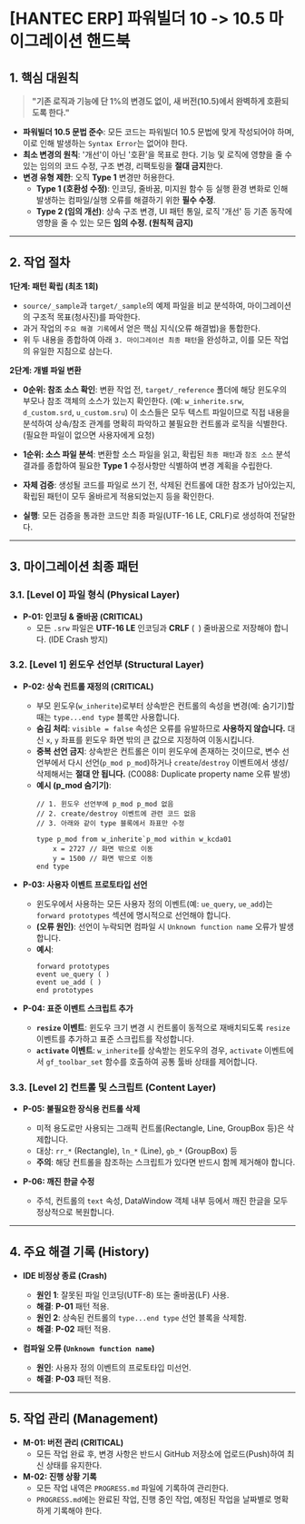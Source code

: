 # [HANTEC ERP] 파워빌더 10 -> 10.5 마이그레이션 핸드북

## 1. 핵심 대원칙

> **"기존 로직과 기능에 단 1%의 변경도 없이, 새 버전(10.5)에서 완벽하게 호환되도록 한다."**

- **파워빌더 10.5 문법 준수**: 모든 코드는 파워빌더 10.5 문법에 맞게 작성되어야 하며, 이로 인해 발생하는 `Syntax Error`는 없어야 한다.
- **최소 변경의 원칙**: '개선'이 아닌 '호환'을 목표로 한다. 기능 및 로직에 영향을 줄 수 있는 임의의 코드 수정, 구조 변경, 리팩토링을 **절대 금지**한다.
- **변경 유형 제한**: 오직 **Type 1** 변경만 허용한다.
    - **Type 1 (호환성 수정)**: 인코딩, 줄바꿈, 미지원 함수 등 실행 환경 변화로 인해 발생하는 컴파일/실행 오류를 해결하기 위한 **필수 수정**.
    - **Type 2 (임의 개선)**: 상속 구조 변경, UI 패턴 통일, 로직 '개선' 등 기존 동작에 영향을 줄 수 있는 모든 **임의 수정. (원칙적 금지)**

---

## 2. 작업 절차

**1단계: 패턴 확립 (최초 1회)**
- `source/_sample`과 `target/_sample`의 예제 파일을 비교 분석하여, 마이그레이션의 구조적 목표(청사진)를 파악한다.
- 과거 작업의 `주요 해결 기록`에서 얻은 핵심 지식(오류 해결법)을 통합한다.
- 위 두 내용을 종합하여 아래 `3. 마이그레이션 최종 패턴`을 완성하고, 이를 모든 작업의 유일한 지침으로 삼는다.

**2단계: 개별 파일 변환**
- **0순위: 참조 소스 확인**: 변환 작업 전, `target/_reference` 폴더에 해당 윈도우의 부모나 참조 객체의 소스가 있는지 확인한다. (예: `w_inherite.srw`, `d_custom.srd`, `u_custom.sru`) 이 소스들은 모두 텍스트 파일이므로 직접 내용을 분석하여 상속/참조 관계를 명확히 파악하고 불필요한 컨트롤과 로직을 식별한다. (필요한 파일이 없으면 사용자에게 요청)

- **1순위: 소스 파일 분석**: 변환할 소스 파일을 읽고, 확립된 `최종 패턴`과 `참조 소스` 분석 결과를 종합하여 필요한 **Type 1** 수정사항만 식별하여 변경 계획을 수립한다.

- **자체 검증**: 생성될 코드를 파일로 쓰기 전, 삭제된 컨트롤에 대한 참조가 남아있는지, 확립된 패턴이 모두 올바르게 적용되었는지 등을 확인한다.

- **실행**: 모든 검증을 통과한 코드만 최종 파일(UTF-16 LE, CRLF)로 생성하여 전달한다.

---

## 3. 마이그레이션 최종 패턴

### 3.1. [Level 0] 파일 형식 (Physical Layer)
- **P-01: 인코딩 & 줄바꿈 (CRITICAL)**
    - 모든 `.srw` 파일은 **UTF-16 LE** 인코딩과 **CRLF** (`
`) 줄바꿈으로 저장해야 합니다. (IDE Crash 방지)

### 3.2. [Level 1] 윈도우 선언부 (Structural Layer)
- **P-02: 상속 컨트롤 재정의 (CRITICAL)**
    - 부모 윈도우(`w_inherite`)로부터 상속받은 컨트롤의 속성을 변경(예: 숨기기)할 때는 `type...end type` 블록만 사용합니다.
    - **숨김 처리**: `visible = false` 속성은 오류를 유발하므로 **사용하지 않습니다.** 대신 `x`, `y` 좌표를 윈도우 화면 밖의 큰 값으로 지정하여 이동시킵니다.
    - **중복 선언 금지**: 상속받은 컨트롤은 이미 윈도우에 존재하는 것이므로, 변수 선언부에서 다시 선언(`p_mod p_mod`)하거나 `create`/`destroy` 이벤트에서 생성/삭제해서는 **절대 안 됩니다.** (C0088: Duplicate property name 오류 발생)
    - **예시 (p_mod 숨기기)**:
      ```powerbuilder
      // 1. 윈도우 선언부에 p_mod p_mod 없음
      // 2. create/destroy 이벤트에 관련 코드 없음
      // 3. 아래와 같이 type 블록에서 좌표만 수정

      type p_mod from w_inherite`p_mod within w_kcda01
          x = 2727 // 화면 밖으로 이동
          y = 1500 // 화면 밖으로 이동
      end type
      ```

- **P-03: 사용자 이벤트 프로토타입 선언**
    - 윈도우에서 사용하는 모든 사용자 정의 이벤트(예: `ue_query`, `ue_add`)는 `forward prototypes` 섹션에 명시적으로 선언해야 합니다.
    - **(오류 원인)**: 선언이 누락되면 컴파일 시 `Unknown function name` 오류가 발생합니다.
    - **예시**:
      ```powerbuilder
      forward prototypes
      event ue_query ( )
      event ue_add ( )
      end prototypes
      ```

- **P-04: 표준 이벤트 스크립트 추가**
    - **`resize` 이벤트**: 윈도우 크기 변경 시 컨트롤이 동적으로 재배치되도록 `resize` 이벤트를 추가하고 표준 스크립트를 작성합니다.
    - **`activate` 이벤트**: `w_inherite`를 상속받는 윈도우의 경우, `activate` 이벤트에서 `gf_toolbar_set` 함수를 호출하여 공통 툴바 상태를 제어합니다.

### 3.3. [Level 2] 컨트롤 및 스크립트 (Content Layer)
- **P-05: 불필요한 장식용 컨트롤 삭제**
    - 미적 용도로만 사용되는 그래픽 컨트롤(Rectangle, Line, GroupBox 등)은 삭제합니다.
    - 대상: `rr_*` (Rectangle), `ln_*` (Line), `gb_*` (GroupBox) 등
    - **주의**: 해당 컨트롤을 참조하는 스크립트가 있다면 반드시 함께 제거해야 합니다.

- **P-06: 깨진 한글 수정**
    - 주석, 컨트롤의 `text` 속성, DataWindow 객체 내부 등에서 깨진 한글을 모두 정상적으로 복원합니다.

---

## 4. 주요 해결 기록 (History)

- **IDE 비정상 종료 (Crash)**
    - **원인 1**: 잘못된 파일 인코딩(UTF-8) 또는 줄바꿈(LF) 사용.
    - **해결**: **P-01** 패턴 적용.
    - **원인 2**: 상속된 컨트롤의 `type...end type` 선언 블록을 삭제함.
    - **해결**: **P-02** 패턴 적용.

- **컴파일 오류 (`Unknown function name`)**
    - **원인**: 사용자 정의 이벤트의 프로토타입 미선언.
    - **해결**: **P-03** 패턴 적용.
---

## 5. 작업 관리 (Management)
- **M-01: 버전 관리 (CRITICAL)**
    - 모든 작업 완료 후, 변경 사항은 반드시 GitHub 저장소에 업로드(Push)하여 최신 상태를 유지한다.
- **M-02: 진행 상황 기록**
    - 모든 작업 내역은 `PROGRESS.md` 파일에 기록하여 관리한다.
    - `PROGRESS.md`에는 완료된 작업, 진행 중인 작업, 예정된 작업을 날짜별로 명확하게 기록해야 한다.
